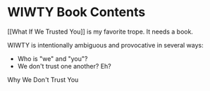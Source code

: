 # WIWTY Book Contents

[[What If We Trusted You]] is my favorite trope. It needs a book. 

WIWTY is intentionally ambiguous and provocative in several ways: 

- Who is "we" and "you"?  
- We don't trust one another? Eh?  

Why We Don't Trust You  

